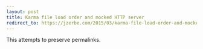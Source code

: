 ```yaml
---
layout: post
title: Karma file load order and mocked HTTP server
redirect_to: https://jzerbe.com/2015/03/karma-file-load-order-and-mocked-http-server/
---
```

This attempts to preserve permalinks.

